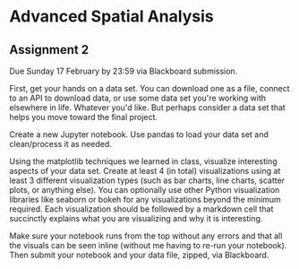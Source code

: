 # Advanced Spatial Analysis

## Assignment 2

Due Sunday 17 February by 23:59 via Blackboard submission.

First, get your hands on a data set. You can download one as a file, connect to an API to download data, or use some data set you're working with elsewhere in life. Whatever you'd like. But perhaps consider a data set that helps you move toward the final project.

Create a new Jupyter notebook. Use pandas to load your data set and clean/process it as needed.

Using the matplotlib techniques we learned in class, visualize interesting aspects of your data set. Create at least 4 (in total) visualizations using at least 3 different visualization types (such as bar charts, line charts, scatter plots, or anything else). You can optionally use other Python visualization libraries like seaborn or bokeh for any visualizations beyond the minimum required. Each visualization should be followed by a markdown cell that succinctly explains what you are visualizing and why it is interesting.

Make sure your notebook runs from the top without any errors and that all the visuals can be seen inline (without me having to re-run your notebook). Then submit your notebook and your data file, zipped, via Blackboard.
